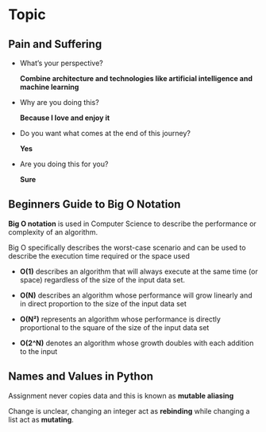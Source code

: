 # Topic

## Pain and Suffering

- What’s your perspective?

  **Combine architecture and technologies like artificial intelligence and machine learning**

- Why are you doing this?

  **Because I love and enjoy it**

- Do you want what comes at the end of this journey?

  **Yes**

- Are you doing this for you?

  **Sure**

## Beginners Guide to Big O Notation

**Big O notation** is used in Computer Science to describe the performance or complexity of an algorithm.

Big O specifically describes the worst-case scenario and can be used to describe the execution time required or the space used

- **O(1)** describes an algorithm that will always execute at the same time (or space) regardless of the size of the input data set.

- **O(N)** describes an algorithm whose performance will grow linearly and in direct proportion to the size of the input data set

- **O(N²)** represents an algorithm whose performance is directly proportional to the square of the size of the input data set

- **O(2^N)** denotes an algorithm whose growth doubles with each addition to the input

## Names and Values in Python

Assignment never copies data and this is known as **mutable aliasing**

Change is unclear, changing an integer act as **rebinding** while changing a list act as **mutating**.
